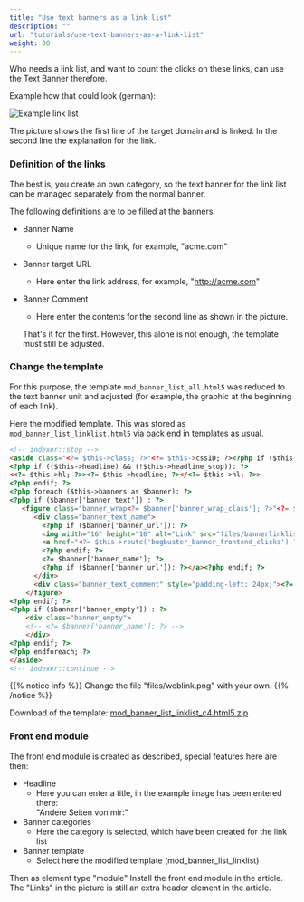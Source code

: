 ```yaml
---
title: "Use text banners as a link list"
description: ""
url: "tutorials/use-text-banners-as-a-link-list"
weight: 30
---
```


Who needs a link list, and want to count the clicks on these links,
can use the Text Banner therefore.

Example how that could look (german):

![Example link list](../images/banner_linkliste.en.jpg)

The picture shows the first line of the target domain and is linked.
In the second line the explanation for the link.


### Definition of the links


The best is,  you create an own category, so the text banner for  the link list  
can be managed separately from the normal banner.

The following definitions are to be filled at the banners:

* Banner Name
  * Unique name for the link, for example, "acme.com"
* Banner target URL
  * Here enter the link address, for example, "http://acme.com"
* Banner Comment
  * Here enter the contents for the second line as shown in the picture.

  That's it for the first. However, this alone is not enough, the template must
  still be adjusted.


### Change the template

For this purpose, the template `mod_banner_list_all.html5` was reduced to the
text banner unit and adjusted (for example, the graphic at the beginning of each link).

Here the modified template. This was stored as `mod_banner_list_linklist.html5`
via back end in templates as usual.

```html
<!-- indexer::stop -->
<aside class="<?= $this->class; ?>"<?= $this->cssID; ?><?php if ($this->style): ?> style="<?= $this->style; ?>"<?php endif; ?>>
<?php if (($this->headline) && (!$this->headline_stop)): ?>
<<?= $this->hl; ?>><?= $this->headline; ?></<?= $this->hl; ?>>
<?php endif; ?>
<?php foreach ($this->banners as $banner): ?>
<?php if ($banner['banner_text']) : ?>
   <figure class="banner_wrap<?= $banner['banner_wrap_class']; ?>"<?= $banner['banner_wrap_id']; ?>>
      <div class="banner_text_name">
        <?php if ($banner['banner_url']): ?>
        <img width="16" height="16" alt="Link" src="files/bannerlinklist/weblink.png"><!-- Change here the path, file and width/height -->
        <a href="<?= $this->route('bugbuster_banner_frontend_clicks') ?>?<?= $banner['banner_key'].$banner['banner_id']; ?>" <?= $banner['banner_target']; ?> title="<?= $banner['banner_name']; ?>" >
        <?php endif; ?>
        <?= $banner['banner_name']; ?>
        <?php if ($banner['banner_url']): ?></a><?php endif; ?>
      </div>
      <div class="banner_text_comment" style="padding-left: 24px;"><?= $banner['banner_comment']; ?></div>
    </figure>
<?php endif; ?>
<?php if ($banner['banner_empty']) : ?>
	<div class="banner_empty">
	<!-- <?= $banner['banner_name']; ?> -->
	</div>
<?php endif; ?>
<?php endforeach; ?>
</aside>
<!-- indexer::continue -->
```

{{% notice info %}}
Change the file "files/weblink.png" with your own.
{{% /notice %}}


Download of the template: [mod_banner_list_linklist_c4.html5.zip][1]


### Front end module

The front end module is created as described, special features here are then:

* Headline
  * Here you can enter a title, in the example image has been entered there:<br>
  "Andere Seiten von mir:"
* Banner categories
  * Here the category is selected, which have been created for the link list
* Banner template
  * Select here the modified template (mod_banner_list_linklist)

Then as element type "module" Install the front end module in the article.
The "Links" in the picture is still an extra header element in the article.


[1]: https://contao.ninja/banner_modul.html?file=files/module/mod_banner_list_linklist_c4.html5.zip 
